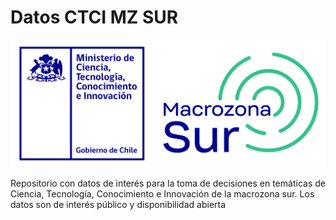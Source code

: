 # Datos CTCI MZ SUR

![Aquí la descripción de la imagen por si no carga](https://raw.githubusercontent.com/MatCif/Datos-CTCI-MZ-SUR/main/Anexos/MZ-Sur_logos-_2_%20-%20copia.jpg?token=GHSAT0AAAAAABXJBHDGGZLA4W7DFU3FILY4YXNLA7Q)

  Repositorio con datos de interés para la toma de decisiones en temáticas de Ciencia, Tecnología, Conocimiento e Innovación de la macrozona sur. Los datos son de interés público y disponibilidad abierta
